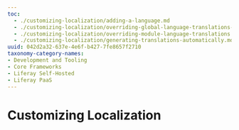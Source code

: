 ```yaml
---
toc:
  - ./customizing-localization/adding-a-language.md
  - ./customizing-localization/overriding-global-language-translations-with-language-properties.md
  - ./customizing-localization/overriding-module-language-translations.md
  - ./customizing-localization/generating-translations-automatically.md
uuid: 042d2a32-637e-4e6f-b427-7fe8657f2710
taxonomy-category-names:
- Development and Tooling
- Core Frameworks
- Liferay Self-Hosted
- Liferay PaaS
---
```

# Customizing Localization
